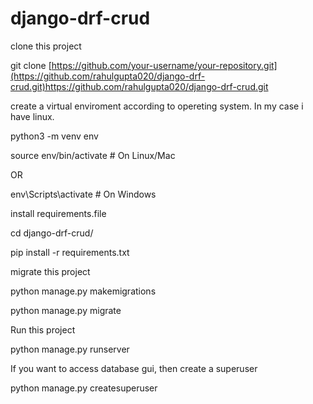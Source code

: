 # django-drf-crud

clone this project

git clone [https://github.com/your-username/your-repository.git](https://github.com/rahulgupta020/django-drf-crud.git)https://github.com/rahulgupta020/django-drf-crud.git

create a virtual enviroment according to opereting system. In my case i have linux.

python3 -m venv env

source env/bin/activate  # On Linux/Mac

OR

env\Scripts\activate  # On Windows

install requirements.file

cd django-drf-crud/

pip install -r requirements.txt

migrate this project

python manage.py makemigrations

python manage.py migrate

Run this project

python manage.py runserver

If you want to access database gui, then create a superuser

python manage.py createsuperuser
